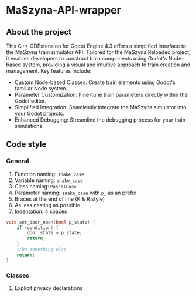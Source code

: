 ﻿# MaSzyna-API-wrapper
## About the project
This C++ GDExtension for Godot Engine 4.3 offers a simplified interface to the MaSzyna train simulator API. Tailored for the MaSzyna Reloaded project, it enables developers to construct train components using Godot's Node-based system, providing a visual and intuitive approach to train creation and management. Key features include:

- Custom Node-based Classes: Create train elements using Godot's familiar Node system.
- Parameter Customization: Fine-tune train parameters directly within the Godot editor.
- Simplified Integration: Seamlessly integrate the MaSzyna simulator into your Godot projects.
- Enhanced Debugging: Streamline the debugging process for your train simulations.
## Code style
### General
1. Function naming: `snake_case`
2. Variable naming: `snake_case`
3. Class naming: `PascalCase`
4. Parameter naming: `snake_case` with `p_` as an prefix
5. Braces at the end of line (K & R style)
6. As less nesting as possible
7. Indentation: 4 spaces
```cpp
void set_door_open(bool p_state) {
    if (condition) {
        door_state = p_state;
        return;
    }
    //Do something else
    return;
}
```
### Classes
1. Explicit privacy declarations
